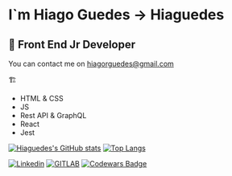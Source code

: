 #  I`m Hiago Guedes -> Hiaguedes

## 🌱 Front End Jr Developer

You can contact me on hiagorguedes@gmail.com

:building_construction:

- HTML & CSS
- JS
- Rest API & GraphQL
- React
- Jest

[![Hiaguedes's GitHub stats](https://github-readme-stats.vercel.app/api?username=Hiaguedes&theme=radical)](https://github.com/anuraghazra/github-readme-stats)
[![Top Langs](https://github-readme-stats.vercel.app/api/top-langs/?username=Hiaguedes&layout=compact&theme=radical)](https://github.com/anuraghazra/github-readme-stats)

[![Linkedin](https://img.shields.io/badge/linkedin-%230077B5.svg?&style=for-the-badge&logo=linkedin&logoColor=white)](https://www.linkedin.com/in/hiagoguedes/)
[![GITLAB](https://img.shields.io/badge/gitlab-%23330f63.svg?&style=for-the-badge&logo=gitlab&logoColor=white)](https://gitlab.com/Hiaguedes)
[![Codewars Badge](https://www.codewars.com/users/Hiaguedes/badges/small)](https://www.codewars.com/users/Hiaguedes)
